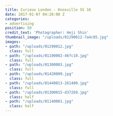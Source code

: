 ```yaml
---
title: Curieux London - Knoxville SS 16
date: 2017-01-07 04:28:00 Z
categories:
- advertising
position: 50
credit_text: 'Photographer: Heji Shin'
thumbnail_image: "/uploads/01290012-7a4c85.jpg"
images:
- path: "/uploads/01290012.jpg"
  class: full
- path: "/uploads/01100002-46fc10.jpg"
  class: full
- path: "/uploads/01300003.jpg"
  class: full
- path: "/uploads/01420009.jpg"
  class: full
- path: "/uploads/01440013-261400.jpg"
  class: full
- path: "/uploads/01300015-d372b9.jpg"
  class: half
- path: "/uploads/01140001.jpg"
  class: half
---
```


